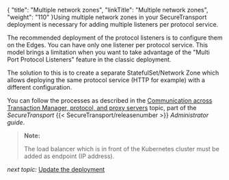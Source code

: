 {
    "title": "Multiple network zones",
    "linkTitle": "Multiple network zones",
    "weight": "110"
}Using multiple network zones in your SecureTransport deployment is necessary for adding multiple listeners per protocol service.

The recommended deployment of the protocol listeners is to configure them on the Edges. You can have only one listener per protocol service. This model brings a limitation when you want to take advantage of the "Multi Port Protocol Listeners" feature in the classic deployment.

The solution to this is to create a separate StatefulSet/Network Zone which allows deploying the same protocol service (HTTP for example) with a different configuration.

You can follow the processes as described in the [Communication across Transaction Manager, protocol, and proxy servers](https://docs.axway.com//bundle/SecureTransport_55_AdministratorGuide_allOS_en_HTML5/page/Content/AdministratorsGuide/setup/c_st_networkZones.htm) topic, part of the *SecureTransport* {{< SecureTransport/releasenumber  >}} *Administrator guide*.

> **Note:**
>
> The load balancer which is in front of the Kubernetes cluster must be added as endpoint (IP address).

*next topic:* [Update the deployment](../update-st)
